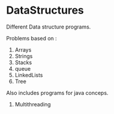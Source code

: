 # DataStructures
Different Data structure programs.

Problems based on :

1. Arrays
2. Strings
3. Stacks
4. queue
5. LinkedLists
6. Tree

Also includes programs for java conceps.

1. Multithreading

